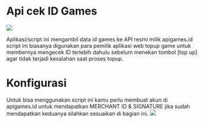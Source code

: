 # Api cek ID Games
<img src="https://i.ibb.co/wMNZWmH/127-0-0-1-8000.gif">

Aplikasi/script ini mengambil data id games ke API resmi milik apigames.id script ini biasanya digunakan para pemilik aplikasi web topup game untuk membernya mengecek ID terlebih dahulu sebelum menekan tombol [top up] agar tidak terjadi kesalahan saat proses topup.

# Konfigurasi
Untuk bisa menggunakan script ini kamu perlu membuat akun di apigames.id untuk mendapatkan MERCHANT ID & SIGNATURE
jika sudah mendapatkan keduanya silahkan sesuaikan di bagian ini.
<img src="https://i.ibb.co/sJykmCy/auth.png">
